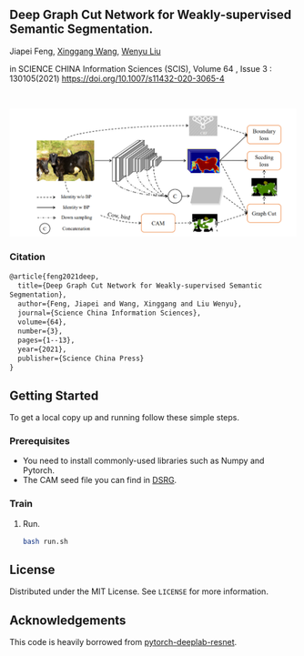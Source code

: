 <!--
*** Thanks for checking out the Best-README-Template. If you have a suggestion
*** that would make this better, please fork the repo and create a pull request
*** or simply open an issue with the tag "enhancement".
*** Thanks again! Now go create something AMAZING! :D
***
***
***
*** To avoid retyping too much info. Do a search and replace for the following:
*** github_username, repo_name, twitter_handle, email, project_title, project_description
-->



<!-- PROJECT SHIELDS -->
<!--
*** I'm using markdown "reference style" links for readability.
*** Reference links are enclosed in brackets [ ] instead of parentheses ( ).
*** See the bottom of this document for the declaration of the reference variables
*** for contributors-url, forks-url, etc. This is an optional, concise syntax you may use.
*** https://www.markdownguide.org/basic-syntax/#reference-style-links
-->


## Deep Graph Cut Network for Weakly-supervised Semantic Segmentation.

Jiapei Feng, [Xinggang Wang](https://xinggangw.info/), [Wenyu Liu](https://scholar.google.com/citations?user=D7jDk7gAAAAJ&hl=en)

in SCIENCE CHINA Information Sciences (SCIS), Volume 64 , Issue 3 : 130105(2021) https://doi.org/10.1007/s11432-020-3065-4



<!-- PROJECT LOGO -->
<br />
<p align="center">
  <a href="https://github.com/github_username/repo_name">
    <img src="DGCN.png" alt="Logo">
  </a>
  </p>
</p>


### Citation
```
@article{feng2021deep,
  title={Deep Graph Cut Network for Weakly-supervised Semantic Segmentation},
  author={Feng, Jiapei and Wang, Xinggang and Liu Wenyu},
  journal={Science China Information Sciences},
  volume={64},
  number={3},
  pages={1--13},
  year={2021},
  publisher={Science China Press}
}
```

<!-- GETTING STARTED -->
## Getting Started

To get a local copy up and running follow these simple steps.

### Prerequisites

* You need to install commonly-used libraries such as Numpy and Pytorch.
* The CAM seed file you can find in [DSRG](https://github.com/speedinghzl/DSRG).


### Train

1. Run.
   ```sh
   bash run.sh
   ```

<!-- LICENSE -->
## License

Distributed under the MIT License. See `LICENSE` for more information.


<!-- ACKNOWLEDGEMENTS -->
## Acknowledgements
This code is heavily borrowed from [pytorch-deeplab-resnet](https://github.com/speedinghzl/Pytorch-Deeplab).



